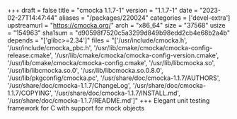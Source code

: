 +++
draft = false
title = "cmocka 1.1.7-1"
version = "1.1.7-1"
date = "2023-02-27T14:47:44"
aliases = "/packages/220024"
categories = ['devel-extra']
upstreamurl = "https://cmocka.org/"
arch = "x86_64"
size = "37568"
usize = "154963"
sha1sum = "d90598f7520c5a3299d849b98edd2cb4e68b2a4b"
depends = "['glibc>=2.34']"
files = "['/usr/include/cmocka.h', '/usr/include/cmocka_pbc.h', '/usr/lib/cmake/cmocka/cmocka-config-release.cmake', '/usr/lib/cmake/cmocka/cmocka-config-version.cmake', '/usr/lib/cmake/cmocka/cmocka-config.cmake', '/usr/lib/libcmocka.so', '/usr/lib/libcmocka.so.0', '/usr/lib/libcmocka.so.0.8.0', '/usr/lib/pkgconfig/cmocka.pc', '/usr/share/doc/cmocka-1.1.7/AUTHORS', '/usr/share/doc/cmocka-1.1.7/ChangeLog', '/usr/share/doc/cmocka-1.1.7/COPYING', '/usr/share/doc/cmocka-1.1.7/INSTALL.md', '/usr/share/doc/cmocka-1.1.7/README.md']"
+++
Elegant unit testing framework for C with support for mock objects